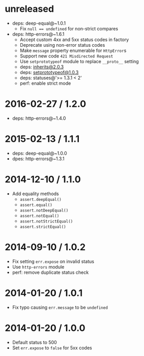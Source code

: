 unreleased
==========

  * deps: deep-equal@~1.0.1
    - Fix `null == undefined` for non-strict compares
  * deps: http-errors@~1.6.1
    - Accept custom 4xx and 5xx status codes in factory
    - Deprecate using non-error status codes
    - Make `message` property enumerable for `HttpError`s
    - Support new code `421 Misdirected Request`
    - Use `setprototypeof` module to replace `__proto__` setting
    - deps: inherits@2.0.3
    - deps: setprototypeof@1.0.3
    - deps: statuses@'>= 1.3.1 < 2'
    - perf: enable strict mode

2016-02-27 / 1.2.0
==================

  * deps: http-errors@~1.4.0

2015-02-13 / 1.1.1
==================

  * deps: deep-equal@~1.0.0
  * dpes: http-errors@~1.3.1

2014-12-10 / 1.1.0
==================

  * Add equality methods
    - `assert.deepEqual()`
    - `assert.equal()`
    - `assert.notDeepEqual()`
    - `assert.notEqual()`
    - `assert.notStrictEqual()`
    - `assert.strictEqual()`

2014-09-10 / 1.0.2
==================

  * Fix setting `err.expose` on invalid status
  * Use `http-errors` module
  * perf: remove duplicate status check

2014-01-20 / 1.0.1
==================

  * Fix typo causing `err.message` to be `undefined`

2014-01-20 / 1.0.0
==================

  * Default status to 500
  * Set `err.expose` to `false` for 5xx codes
